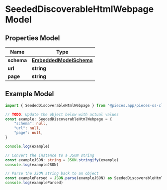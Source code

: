 
# SeededDiscoverableHtmlWebpage Model


## Properties Model

Name | Type
------------ | -------------
**schema** | [**EmbeddedModelSchema**](EmbeddedModelSchema)
**url** | **string**
**page** | **string**

## Example Model

```typescript
import { SeededDiscoverableHtmlWebpage } from '@pieces.app/pieces-os-client'

// TODO: Update the object below with actual values
const example: SeededDiscoverableHtmlWebpage = {
    "schema": null,
    "url": null,
    "page": null,
}

console.log(example)

// Convert the instance to a JSON string
const exampleJSON: string = JSON.stringify(example)
console.log(exampleJSON)

// Parse the JSON string back to an object
const exampleParsed = JSON.parse(exampleJSON) as SeededDiscoverableHtmlWebpage
console.log(exampleParsed)
```


